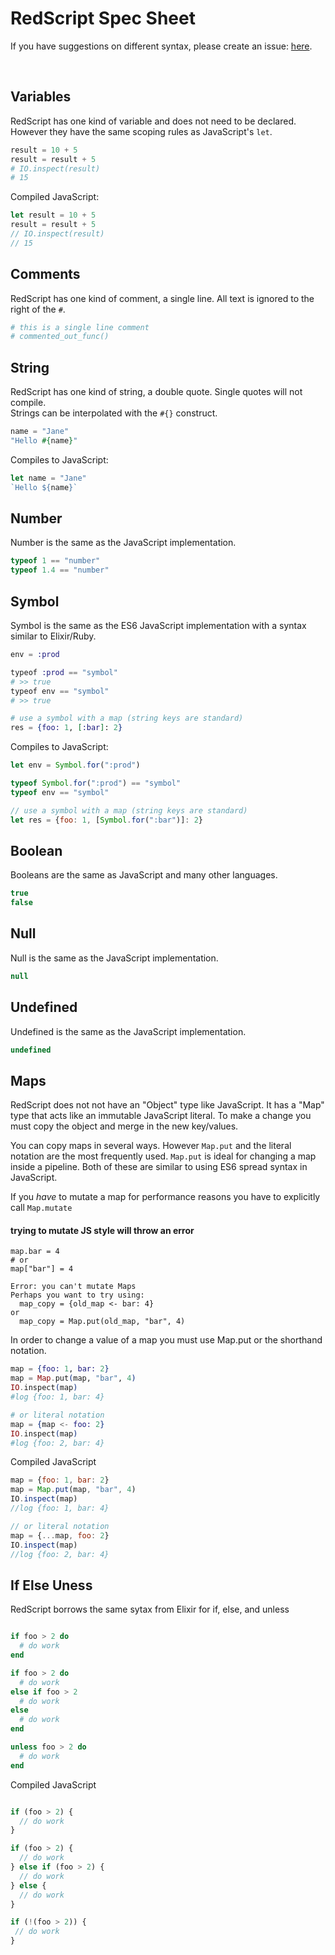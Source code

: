 # RedScript Spec Sheet

If you have suggestions on different syntax, please create
an issue: [here](https://github.com/AdamBrodzinski/RedScript/issues).

<br>

## Variables

RedScript has one kind of variable and does not need to be declared. 
However they have the same scoping rules as JavaScript's `let`. 

```elixir
result = 10 + 5
result = result + 5
# IO.inspect(result)
# 15
```

Compiled JavaScript:
```javascript
let result = 10 + 5
result = result + 5
// IO.inspect(result)
// 15
```



## Comments

RedScript has one kind of comment, a single line. All text is ignored to the right of the `#`.

```coffeescript
# this is a single line comment
# commented_out_func()
```

## String

RedScript has one kind of string, a double quote. Single quotes will not compile. <br>
Strings can be interpolated with the `#{}` construct.

```elixir
name = "Jane"
"Hello #{name}"
```

Compiles to JavaScript:

```javascript
let name = "Jane"
`Hello ${name}`
```


## Number

Number is the same as the JavaScript implementation.

```javascript
typeof 1 == "number"
typeof 1.4 == "number"
```

## Symbol

Symbol is the same as the ES6 JavaScript implementation with a syntax similar to Elixir/Ruby.


```elixir
env = :prod

typeof :prod == "symbol"
# >> true
typeof env == "symbol"
# >> true

# use a symbol with a map (string keys are standard)
res = {foo: 1, [:bar]: 2}
```

Compiles to JavaScript:

```javascript
let env = Symbol.for(":prod")

typeof Symbol.for(":prod") == "symbol"
typeof env == "symbol"

// use a symbol with a map (string keys are standard)
let res = {foo: 1, [Symbol.for(":bar")]: 2}
```



## Boolean

Booleans are the same as JavaScript and many other languages.

```javascript
true
false
```

## Null

Null is the same as the JavaScript implementation.

```javascript
null
```


## Undefined

Undefined is the same as the JavaScript implementation.

```javascript
undefined
```


## Maps

RedScript does not not have an "Object" type like JavaScript. It has
a "Map" type that acts like an immutable JavaScript literal. To make a change
you must copy the object and merge in the new key/values. 

You can copy maps in several ways. However `Map.put` and the literal notation are
the most frequently used. `Map.put` is ideal for changing a map inside a pipeline.
Both of these are similar to using ES6 spread syntax in JavaScript.

If you *have* to mutate a map for performance reasons you have to explicitly
call `Map.mutate`


#### trying to mutate JS style will throw an error
```text
map.bar = 4
# or
map["bar"] = 4

Error: you can't mutate Maps
Perhaps you want to try using:
  map_copy = {old_map <- bar: 4}
or
  map_copy = Map.put(old_map, "bar", 4)
```

In order to change a value of a map you must use Map.put or the shorthand notation.

```elixir
map = {foo: 1, bar: 2}
map = Map.put(map, "bar", 4)
IO.inspect(map)
#log {foo: 1, bar: 4}

# or literal notation
map = {map <- foo: 2}
IO.inspect(map)
#log {foo: 2, bar: 4}
```

Compiled JavaScript

```javascript
map = {foo: 1, bar: 2}
map = Map.put(map, "bar", 4)
IO.inspect(map)
//log {foo: 1, bar: 4}

// or literal notation
map = {...map, foo: 2}
IO.inspect(map)
//log {foo: 2, bar: 4}
```




## If Else Uness

RedScript borrows the same sytax from Elixir for if, else, and unless

```elixir

if foo > 2 do
  # do work
end

if foo > 2 do
  # do work
else if foo > 2
  # do work
else
  # do work
end

unless foo > 2 do
  # do work
end
```

Compiled JavaScript

```javascript

if (foo > 2) {
  // do work
}

if (foo > 2) {
  // do work  
} else if (foo > 2) {
  // do work  
} else {
  // do work
}

if (!(foo > 2)) {
 // do work
}
```


